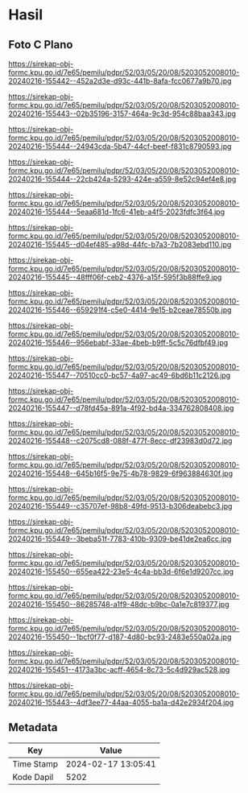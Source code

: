 # Hasil

## Foto C Plano

https://sirekap-obj-formc.kpu.go.id/7e65/pemilu/pdpr/52/03/05/20/08/5203052008010-20240216-155442--452a2d3e-d93c-441b-8afa-fcc0677a9b70.jpg

https://sirekap-obj-formc.kpu.go.id/7e65/pemilu/pdpr/52/03/05/20/08/5203052008010-20240216-155443--02b35196-3157-464a-9c3d-954c88baa343.jpg

https://sirekap-obj-formc.kpu.go.id/7e65/pemilu/pdpr/52/03/05/20/08/5203052008010-20240216-155444--24943cda-5b47-44cf-beef-f831c8790593.jpg

https://sirekap-obj-formc.kpu.go.id/7e65/pemilu/pdpr/52/03/05/20/08/5203052008010-20240216-155444--22cb424a-5293-424e-a559-8e52c94ef4e8.jpg

https://sirekap-obj-formc.kpu.go.id/7e65/pemilu/pdpr/52/03/05/20/08/5203052008010-20240216-155444--5eaa681d-1fc6-41eb-a4f5-2023fdfc3f64.jpg

https://sirekap-obj-formc.kpu.go.id/7e65/pemilu/pdpr/52/03/05/20/08/5203052008010-20240216-155445--d04ef485-a98d-44fc-b7a3-7b2083ebd110.jpg

https://sirekap-obj-formc.kpu.go.id/7e65/pemilu/pdpr/52/03/05/20/08/5203052008010-20240216-155445--48fff06f-ceb2-4376-a15f-595f3b88ffe9.jpg

https://sirekap-obj-formc.kpu.go.id/7e65/pemilu/pdpr/52/03/05/20/08/5203052008010-20240216-155446--659291f4-c5e0-4414-9e15-b2ceae78550b.jpg

https://sirekap-obj-formc.kpu.go.id/7e65/pemilu/pdpr/52/03/05/20/08/5203052008010-20240216-155446--956ebabf-33ae-4beb-b9ff-5c5c76dfbf49.jpg

https://sirekap-obj-formc.kpu.go.id/7e65/pemilu/pdpr/52/03/05/20/08/5203052008010-20240216-155447--70510cc0-bc57-4a97-ac49-6bd6b11c2126.jpg

https://sirekap-obj-formc.kpu.go.id/7e65/pemilu/pdpr/52/03/05/20/08/5203052008010-20240216-155447--d78fd45a-891a-4f92-bd4a-334762808408.jpg

https://sirekap-obj-formc.kpu.go.id/7e65/pemilu/pdpr/52/03/05/20/08/5203052008010-20240216-155448--c2075cd8-088f-477f-8ecc-df23983d0d72.jpg

https://sirekap-obj-formc.kpu.go.id/7e65/pemilu/pdpr/52/03/05/20/08/5203052008010-20240216-155448--645b16f5-9e75-4b78-9829-6f963884630f.jpg

https://sirekap-obj-formc.kpu.go.id/7e65/pemilu/pdpr/52/03/05/20/08/5203052008010-20240216-155449--c35707ef-98b8-49fd-9513-b306deabebc3.jpg

https://sirekap-obj-formc.kpu.go.id/7e65/pemilu/pdpr/52/03/05/20/08/5203052008010-20240216-155449--3beba51f-7783-410b-9309-be41de2ea6cc.jpg

https://sirekap-obj-formc.kpu.go.id/7e65/pemilu/pdpr/52/03/05/20/08/5203052008010-20240216-155450--655ea422-23e5-4c4a-bb3d-6f6e1d9207cc.jpg

https://sirekap-obj-formc.kpu.go.id/7e65/pemilu/pdpr/52/03/05/20/08/5203052008010-20240216-155450--86285748-a1f9-48dc-b9bc-0a1e7c819377.jpg

https://sirekap-obj-formc.kpu.go.id/7e65/pemilu/pdpr/52/03/05/20/08/5203052008010-20240216-155450--1bcf0f77-d187-4d80-bc93-2483e550a02a.jpg

https://sirekap-obj-formc.kpu.go.id/7e65/pemilu/pdpr/52/03/05/20/08/5203052008010-20240216-155451--4173a3bc-acff-4654-8c73-5c4d929ac528.jpg

https://sirekap-obj-formc.kpu.go.id/7e65/pemilu/pdpr/52/03/05/20/08/5203052008010-20240216-155443--4df3ee77-44aa-4055-ba1a-d42e2934f204.jpg


## Metadata

| Key        | Value               |
| ---------- | ------------------- |
| Time Stamp | 2024-02-17 13:05:41 |
| Kode Dapil | 5202                |




